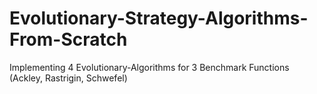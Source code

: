 # Evolutionary-Strategy-Algorithms-From-Scratch
Implementing 4 Evolutionary-Algorithms for 3 Benchmark Functions (Ackley, Rastrigin, Schwefel)
